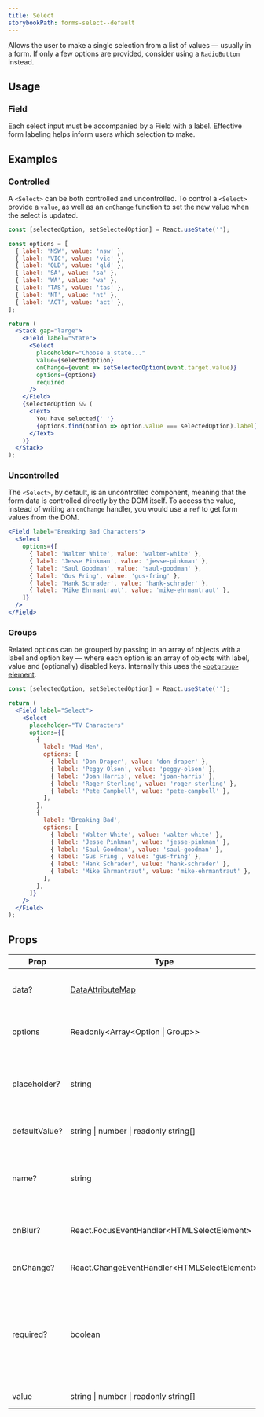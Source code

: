 ```yaml
---
title: Select
storybookPath: forms-select--default
---
```


Allows the user to make a single selection from a list of values — usually in a
form. If only a few options are provided, consider using a `RadioButton`
instead.

## Usage

### Field

Each select input must be accompanied by a Field with a label. Effective form
labeling helps inform users which selection to make.

## Examples

### Controlled

A `<Select>` can be both controlled and uncontrolled. To control a `<Select>`
provide a `value`, as well as an `onChange` function to set the new value when
the select is updated.

```jsx live
const [selectedOption, setSelectedOption] = React.useState('');

const options = [
  { label: 'NSW', value: 'nsw' },
  { label: 'VIC', value: 'vic' },
  { label: 'QLD', value: 'qld' },
  { label: 'SA', value: 'sa' },
  { label: 'WA', value: 'wa' },
  { label: 'TAS', value: 'tas' },
  { label: 'NT', value: 'nt' },
  { label: 'ACT', value: 'act' },
];

return (
  <Stack gap="large">
    <Field label="State">
      <Select
        placeholder="Choose a state..."
        value={selectedOption}
        onChange={event => setSelectedOption(event.target.value)}
        options={options}
        required
      />
    </Field>
    {selectedOption && (
      <Text>
        You have selected{' '}
        {options.find(option => option.value === selectedOption).label}
      </Text>
    )}
  </Stack>
);
```

### Uncontrolled

The `<Select>`, by default, is an uncontrolled component, meaning that the form
data is controlled directly by the DOM itself. To access the value, instead of
writing an `onChange` handler, you would use a `ref` to get form values from the
DOM.

```jsx live
<Field label="Breaking Bad Characters">
  <Select
    options={[
      { label: 'Walter White', value: 'walter-white' },
      { label: 'Jesse Pinkman', value: 'jesse-pinkman' },
      { label: 'Saul Goodman', value: 'saul-goodman' },
      { label: 'Gus Fring', value: 'gus-fring' },
      { label: 'Hank Schrader', value: 'hank-schrader' },
      { label: 'Mike Ehrmantraut', value: 'mike-ehrmantraut' },
    ]}
  />
</Field>
```

### Groups

Related options can be grouped by passing in an array of objects with a label
and option key — where each option is an array of objects with label, value and
(optionally) disabled keys. Internally this uses the
[`<optgroup>` element](https://developer.mozilla.org/en-US/docs/Web/HTML/Element/optgroup).

```jsx live
const [selectedOption, setSelectedOption] = React.useState('');

return (
  <Field label="Select">
    <Select
      placeholder="TV Characters"
      options={[
        {
          label: 'Mad Men',
          options: [
            { label: 'Don Draper', value: 'don-draper' },
            { label: 'Peggy Olson', value: 'peggy-olson' },
            { label: 'Joan Harris', value: 'joan-harris' },
            { label: 'Roger Sterling', value: 'roger-sterling' },
            { label: 'Pete Campbell', value: 'pete-campbell' },
          ],
        },
        {
          label: 'Breaking Bad',
          options: [
            { label: 'Walter White', value: 'walter-white' },
            { label: 'Jesse Pinkman', value: 'jesse-pinkman' },
            { label: 'Saul Goodman', value: 'saul-goodman' },
            { label: 'Gus Fring', value: 'gus-fring' },
            { label: 'Hank Schrader', value: 'hank-schrader' },
            { label: 'Mike Ehrmantraut', value: 'mike-ehrmantraut' },
          ],
        },
      ]}
    />
  </Field>
);
```

## Props

| Prop          | Type                                         | Default | Description                                                                            |
| ------------- | -------------------------------------------- | ------- | -------------------------------------------------------------------------------------- |
| data?         | [DataAttributeMap][data-attribute-map]       |         | Sets data attributes on the component.                                                 |
| options       | Readonly<Array<Option \| Group\>>            |         | The values that can be selected by the input.                                          |
| placeholder?  | string                                       |         | Placeholder text for when the input does not have an initial value.                    |
| defaultValue? | string \| number \| readonly string[]        |         | Default value of the select.                                                           |
| name?         | string                                       |         | This attribute is used to specify the name of the control.                             |
| onBlur?       | React.FocusEventHandler<HTMLSelectElement\>  |         | Function for handling change events.                                                   |
| onChange?     | React.ChangeEventHandler<HTMLSelectElement\> |         | Function for handling blur events.                                                     |
| required?     | boolean                                      |         | Boolean that indicating that an option with a non-empty string value must be selected. |
| value         | string \| number \| readonly string[]        |         | Value of the select.                                                                   |

[data-attribute-map]:
  https://bitbucket.org/brighte-energy/energy/src/14a694872cc43bb454981bada65f5f12b56f77c9/spark-web/packages/utils-spark/src/buildDataAttributes.ts#spark-web/packages/utils-spark/src/buildDataAttributes.ts-1
